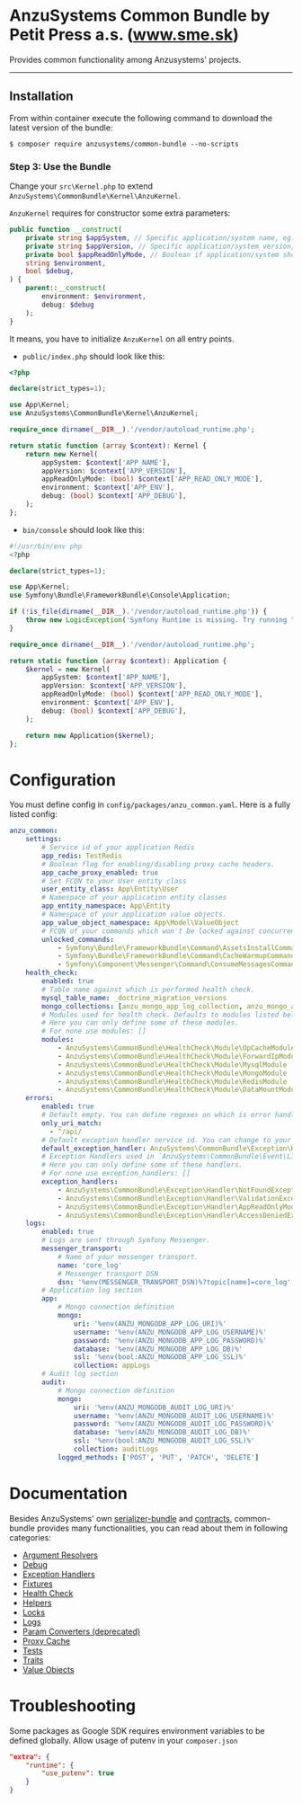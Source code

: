 AnzuSystems Common Bundle by Petit Press a.s. (www.sme.sk)
=====

Provides common functionality among Anzusystems' projects.

---

## Installation

From within container execute the following command to download the latest version of the bundle:
```console
$ composer require anzusystems/common-bundle --no-scripts
```

### Step 3: Use the Bundle

Change your `src\Kernel.php` to extend `AnzuSystems\CommonBundle\Kernel\AnzuKernel`.

`AnzuKernel` requires for constructor some extra parameters:
```php
public function __construct(
    private string $appSystem, // Specific application/system name, eg. "core".
    private string $appVersion, // Specific application/system version, eg. "1.0.0".
    private bool $appReadOnlyMode, // Boolean if application/system should run in read only mode.
    string $environment,
    bool $debug,
) {
    parent::__construct(
        environment: $environment,
        debug: $debug
    );
}
```
It means, you have to initialize `AnzuKernel` on all entry points.
* `public/index.php` should look like this:

```php
<?php

declare(strict_types=1);

use App\Kernel;
use AnzuSystems\CommonBundle\Kernel\AnzuKernel;

require_once dirname(__DIR__).'/vendor/autoload_runtime.php';

return static function (array $context): Kernel {
    return new Kernel(
        appSystem: $context['APP_NAME'],
        appVersion: $context['APP_VERSION'],
        appReadOnlyMode: (bool) $context['APP_READ_ONLY_MODE'],
        environment: $context['APP_ENV'],
        debug: (bool) $context['APP_DEBUG'],
    );
};
```
* `bin/console` should look like this:
```php
#!/usr/bin/env php
<?php

declare(strict_types=1);

use App\Kernel;
use Symfony\Bundle\FrameworkBundle\Console\Application;

if (!is_file(dirname(__DIR__).'/vendor/autoload_runtime.php')) {
    throw new LogicException('Symfony Runtime is missing. Try running "composer require symfony/runtime".');
}

require_once dirname(__DIR__).'/vendor/autoload_runtime.php';

return static function (array $context): Application {
    $kernel = new Kernel(
        appSystem: $context['APP_NAME'],
        appVersion: $context['APP_VERSION'],
        appReadOnlyMode: (bool) $context['APP_READ_ONLY_MODE'],
        environment: $context['APP_ENV'],
        debug: (bool) $context['APP_DEBUG'],
    );

    return new Application($kernel);
};
```

# Configuration

You must define config in `config/packages/anzu_common.yaml`. Here is a fully listed config:

```yaml
anzu_common:
    settings:
        # Service id of your application Redis
        app_redis: TestRedis
        # Boolean flag for enabling/disabling proxy cache headers.
        app_cache_proxy_enabled: true
        # Set FCQN to your User entity class
        user_entity_class: App\Entity\User
        # Namespace of your application entity classes
        app_entity_namespace: App\Entity
        # Namespace of your application value objects.
        app_value_object_namespace: App\Model\ValueObject
        # FCQN of your commands which won't be locked against concurrency. Defaults to command listed bellow.
        unlocked_commands:
            - Symfony\Bundle\FrameworkBundle\Command\AssetsInstallCommand
            - Symfony\Bundle\FrameworkBundle\Command\CacheWarmupCommand
            - Symfony\Component\Messenger\Command\ConsumeMessagesCommand
    health_check:
        enabled: true
        # Table name against which is performed health check.
        mysql_table_name: _doctrine_migration_versions
        mongo_collections: [anzu_mongo_app_log_collection, anzu_mongo_audit_log_collection]
        # Modules used for health check. Defaults to modules listed bellow.
        # Here you can only define some of these modules.
        # For none use modules: []
        modules:
            - AnzuSystems\CommonBundle\HealthCheck\Module\OpCacheModule
            - AnzuSystems\CommonBundle\HealthCheck\Module\ForwardIpModule
            - AnzuSystems\CommonBundle\HealthCheck\Module\MysqlModule
            - AnzuSystems\CommonBundle\HealthCheck\Module\MongoModule
            - AnzuSystems\CommonBundle\HealthCheck\Module\RedisModule
            - AnzuSystems\CommonBundle\HealthCheck\Module\DataMountModule
    errors:
        enabled: true
        # Default empty. You can define regexes on which is error handling enabled.
        only_uri_match:
          - ^/api/
        # Default exception handler service id. You can change to your own service id, it's required.
        default_exception_handler: AnzuSystems\CommonBundle\Exception\Handler\DefaultExceptionHandler
        # Exception Handlers used in `AnzuSystems\CommonBundle\Event\Listener\ExceptionListener`.
        # Here you can only define some of these handlers.
        # For none use exception_handlers: []
        exception_handlers:
            - AnzuSystems\CommonBundle\Exception\Handler\NotFoundExceptionHandler
            - AnzuSystems\CommonBundle\Exception\Handler\ValidationExceptionHandler
            - AnzuSystems\CommonBundle\Exception\Handler\AppReadOnlyModeExceptionHandler
            - AnzuSystems\CommonBundle\Exception\Handler\AccessDeniedExceptionHandler
    logs:
        enabled: true
        # Logs are sent through Symfony Messenger.
        messenger_transport:
            # Name of your messenger transport.
            name: 'core_log'
            # Messenger transport DSN
            dsn: '%env(MESSENGER_TRANSPORT_DSN)%?topic[name]=core_log'
        # Application log section
        app:
            # Mongo connection definition
            mongo:
                uri: '%env(ANZU_MONGODB_APP_LOG_URI)%'
                username: '%env(ANZU_MONGODB_APP_LOG_USERNAME)%'
                password: '%env(ANZU_MONGODB_APP_LOG_PASSWORD)%'
                database: '%env(ANZU_MONGODB_APP_LOG_DB)%'
                ssl: '%env(bool:ANZU_MONGODB_APP_LOG_SSL)%'
                collection: appLogs
        # Audit log section
        audit:
            # Mongo connection definition
            mongo:
                uri: '%env(ANZU_MONGODB_AUDIT_LOG_URI)%'
                username: '%env(ANZU_MONGODB_AUDIT_LOG_USERNAME)%'
                password: '%env(ANZU_MONGODB_AUDIT_LOG_PASSWORD)%'
                database: '%env(ANZU_MONGODB_AUDIT_LOG_DB)%'
                ssl: '%env(bool:ANZU_MONGODB_AUDIT_LOG_SSL)%'
                collection: auditLogs
            logged_methods: ['POST', 'PUT', 'PATCH', 'DELETE']
```

# Documentation

Besides AnzuSystems' own
[serializer-bundle](https://github.com/anzusystems/serializer-bundle) and
[contracts](https://github.com/anzusystems/contracts),
common-bundle provides many functionalities, you can read about them in following categories:

* [Argument Resolvers](Resources/doc/argument_resolvers.md)
* [Debug](Resources/doc/debug.md)
* [Exception Handlers](Resources/doc/exception_handlers.md)
* [Fixtures](Resources/doc/fixtures.md)
* [Health Check](Resources/doc/health_check.md)
* [Helpers](Resources/doc/helpers.md)
* [Locks](Resources/doc/locs.md)
* [Logs](Resources/doc/logs.md)
* [Param Converters (deprecated)](Resources/doc/param_converters.md)
* [Proxy Cache](Resources/doc/proxy_cache.md)
* [Tests](Resources/doc/tests.md)
* [Traits](Resources/doc/traits.md)
* [Value Objects](Resources/doc/value_objects.md)

# Troubleshooting

Some packages as Google SDK requires environment variables to be defined globally.
Allow usage of putenv in your `composer.json`
```json
"extra": {
    "runtime": {
        "use_putenv": true
    }
}
```
